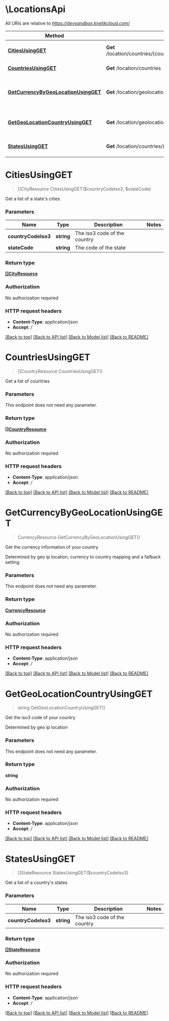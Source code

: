 # \LocationsApi

All URIs are relative to *https://devsandbox.knetikcloud.com/*

Method | HTTP request | Description
------------- | ------------- | -------------
[**CitiesUsingGET**](LocationsApi.md#CitiesUsingGET) | **Get** /location/countries/{country_code_iso3}/states/{state_code}/cities | Get a list of a state&#39;s cities
[**CountriesUsingGET**](LocationsApi.md#CountriesUsingGET) | **Get** /location/countries | Get a list of countries
[**GetCurrencyByGeoLocationUsingGET**](LocationsApi.md#GetCurrencyByGeoLocationUsingGET) | **Get** /location/geolocation/currency | Get the currency information of your country
[**GetGeoLocationCountryUsingGET**](LocationsApi.md#GetGeoLocationCountryUsingGET) | **Get** /location/geolocation/country | Get the iso3 code of your country
[**StatesUsingGET**](LocationsApi.md#StatesUsingGET) | **Get** /location/countries/{country_code_iso3}/states | Get a list of a country&#39;s states


# **CitiesUsingGET**
> []CityResource CitiesUsingGET($countryCodeIso3, $stateCode)

Get a list of a state's cities


### Parameters

Name | Type | Description  | Notes
------------- | ------------- | ------------- | -------------
 **countryCodeIso3** | **string**| The iso3 code of the country | 
 **stateCode** | **string**| The code of the state | 

### Return type

[**[]CityResource**](CityResource.md)

### Authorization

No authorization required

### HTTP request headers

 - **Content-Type**: application/json
 - **Accept**: */*

[[Back to top]](#) [[Back to API list]](../README.md#documentation-for-api-endpoints) [[Back to Model list]](../README.md#documentation-for-models) [[Back to README]](../README.md)

# **CountriesUsingGET**
> []CountryResource CountriesUsingGET()

Get a list of countries


### Parameters
This endpoint does not need any parameter.

### Return type

[**[]CountryResource**](CountryResource.md)

### Authorization

No authorization required

### HTTP request headers

 - **Content-Type**: application/json
 - **Accept**: */*

[[Back to top]](#) [[Back to API list]](../README.md#documentation-for-api-endpoints) [[Back to Model list]](../README.md#documentation-for-models) [[Back to README]](../README.md)

# **GetCurrencyByGeoLocationUsingGET**
> CurrencyResource GetCurrencyByGeoLocationUsingGET()

Get the currency information of your country

Determined by geo ip location, currency to country mapping and a fallback setting


### Parameters
This endpoint does not need any parameter.

### Return type

[**CurrencyResource**](CurrencyResource.md)

### Authorization

No authorization required

### HTTP request headers

 - **Content-Type**: application/json
 - **Accept**: */*

[[Back to top]](#) [[Back to API list]](../README.md#documentation-for-api-endpoints) [[Back to Model list]](../README.md#documentation-for-models) [[Back to README]](../README.md)

# **GetGeoLocationCountryUsingGET**
> string GetGeoLocationCountryUsingGET()

Get the iso3 code of your country

Determined by geo ip location


### Parameters
This endpoint does not need any parameter.

### Return type

**string**

### Authorization

No authorization required

### HTTP request headers

 - **Content-Type**: application/json
 - **Accept**: */*

[[Back to top]](#) [[Back to API list]](../README.md#documentation-for-api-endpoints) [[Back to Model list]](../README.md#documentation-for-models) [[Back to README]](../README.md)

# **StatesUsingGET**
> []StateResource StatesUsingGET($countryCodeIso3)

Get a list of a country's states


### Parameters

Name | Type | Description  | Notes
------------- | ------------- | ------------- | -------------
 **countryCodeIso3** | **string**| The iso3 code of the country | 

### Return type

[**[]StateResource**](StateResource.md)

### Authorization

No authorization required

### HTTP request headers

 - **Content-Type**: application/json
 - **Accept**: */*

[[Back to top]](#) [[Back to API list]](../README.md#documentation-for-api-endpoints) [[Back to Model list]](../README.md#documentation-for-models) [[Back to README]](../README.md)

